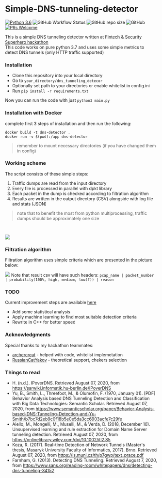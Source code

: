 # Simple-DNS-tunneling-detector
[![Python 3.6](https://img.shields.io/badge/python-3.7-blue.svg)](https://www.python.org/downloads/release/python-370/)
![GitHub Workflow Status](https://img.shields.io/github/workflow/status/leshark/Simple-DNS-tunneling-detector/Python%20application)
![GitHub repo size](https://img.shields.io/github/repo-size/leshark/Simple-DNS-tunneling-detector)
![GitHub](https://img.shields.io/github/license/leshark/Simple-DNS-tunneling-detector)
[![PRs Welcome](https://img.shields.io/badge/PRs-welcome-brightgreen.svg?style=flat)](http://makeapullrequest.com)

This is a simple DNS tunneling detector written at [Fintech & Security Superhero hackathon](https://dshkazan.ru/finsec)
<br>
This code works on pure python 3.7 and uses some simple metrics to detect DNS tunnels (only HTTP traffic supported)

### Installation
* Clone this repository into your local directory
* Go to `your_directory/dns_tunneling_detecor`
* Optionally set path to your directories or enable whitelist in config.ini
* Run `pip install -r requirements.txt`

Now you can run the code with just `python3 main.py`

### Installation with Docker
complete first 3 steps of installation and then run the following:
```
docker build -t dns-detector .
docker run -v $(pwd):/app dns-detector
```
> remember to mount necessary directories (if you have changed them in config)

### Working scheme
The script consists of these simple steps:
1. Traffic dumps are read from the input directory
2. Every file is processed in parallel with dpkt library
3. Each packet in the dump is checked according to filtration algorithm
4. Results are written in the output directory (CSV) alongside with log file and stats (JSON)

> note that to benefit the most from python multiprocessing, traffic dumps 
> should be approximately one size 
<br>

![](https://storage.geekclass.ru/images/21abe9fb-aaf0-4523-882f-4dd06c803da2.png)

### Filtration algorithm
Filtration algorithm uses simple criteria which are presented in the picture below:

![](https://storage.geekclass.ru/images/b6e0eea7-5a92-431d-bfa9-4ca1e451b71e.png)
Note that result csv will have such headers:
`pcap_name | packet_number | probability(100%, high, medium, low(?)) | reason`

### TODO
Current improvement steps are available [here](https://github.com/leshark/Simple-DNS-tunneling-detector/projects/1)
* Add some statistical analysis
* Apply machine learning to find most suitable detection criteria
* Rewrite in C++ for better speed

### Acknowledgments
Special thanks to my hackathon teammates:
* [archercreat](https://github.com/archercreat) - helped with code, whitelist implemetation
* [RussianCatYakov](https://github.com/RussianCatYakov) - theoretical support, chekers selection

### Things to read 
* H. (n.d.). IPoverDNS. Retrieved August 07, 2020, from https://sarwiki.informatik.hu-berlin.de/IPoverDNS
* Yu, B., Smith, L., Threefoot, M., & Olumofin, F. (1970, January 01). [PDF] Behavior Analysis based DNS Tunneling Detection and Classification with Big Data Technologies: Semantic Scholar. Retrieved August 07, 2020, from https://www.semanticscholar.org/paper/Behavior-Analysis-based-DNS-Tunneling-Detection-and-Yu-Smith/b7bc7d2eb9c0f18b5e0e5da3cc6903acfe7c29fe
* Aiello, M., Mongelli, M., Muselli, M., & Verda, D. (2018, December 10). Unsupervised learning and rule extraction for Domain Name Server tunneling detection. Retrieved August 07, 2020, from https://onlinelibrary.wiley.com/doi/10.1002/itl2.85
* Koza, R. (2017). Real-time Detection of Network Tunnels (Master's thesis, Masaryk University Faculty of Informatics, 2017). Brno. Retrieved August 07, 2020, from https://is.muni.cz/th/p7gwp/text_prace.pdf
* Farnham, G. (2013). Detecting DNS Tunneling. Retrieved August 7, 2020, from https://www.sans.org/reading-room/whitepapers/dns/detecting-dns-tunneling-34152
